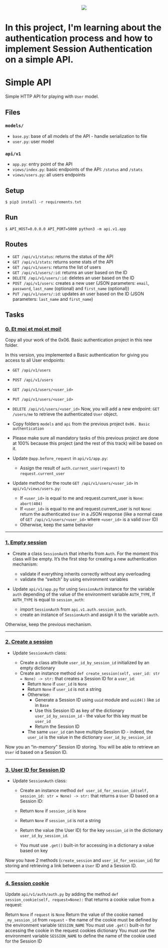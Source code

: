 <p align="center">
  <img src="https://assets.imaginablefutures.com/media/images/ALX_Logo.max-200x150.png" />
</p>

# In this project, I'm learning about the authentication process and how to implement Session Authentication on a simple API.

# Simple API

Simple HTTP API for playing with `User` model.


## Files

### `models/`

- `base.py`: base of all models of the API - handle serialization to file
- `user.py`: user model

### `api/v1`

- `app.py`: entry point of the API
- `views/index.py`: basic endpoints of the API: `/status` and `/stats`
- `views/users.py`: all users endpoints


## Setup

```
$ pip3 install -r requirements.txt
```


## Run

```
$ API_HOST=0.0.0.0 API_PORT=5000 python3 -m api.v1.app
```


## Routes

- `GET /api/v1/status`: returns the status of the API
- `GET /api/v1/stats`: returns some stats of the API
- `GET /api/v1/users`: returns the list of users
- `GET /api/v1/users/:id`: returns an user based on the ID
- `DELETE /api/v1/users/:id`: deletes an user based on the ID
- `POST /api/v1/users`: creates a new user (JSON parameters: `email`, `password`, `last_name` (optional) and `first_name` (optional))
- `PUT /api/v1/users/:id`: updates an user based on the ID (JSON parameters: `last_name` and `first_name`)


## Tasks

### [0. Et moi et moi et moi!](https://github.com/ehabsmh/alx-backend-user-data/blob/main/0x02-Session_authentication/api/v1/app.py)
Copy all your work of the 0x06. Basic authentication project in this new folder.

In this version, you implemented a Basic authentication for giving you access to all User endpoints:

- `GET /api/v1/users`
- `POST /api/v1/users`
- `GET /api/v1/users/<user_id>`
- `PUT /api/v1/users/<user_id>`
- `DELETE /api/v1/users/<user_id>`
Now, you will add a new endpoint: `GET /users/me` to retrieve the authenticated `User` object.

- Copy folders `models` and `api` from the previous project `0x06. Basic authentication`
- Please make sure all mandatory tasks of this previous project are done at 100% because this project (and the rest of this track) will be based on it.
- Update `@app.before_request` in `api/v1/app.py`:
  - Assign the result of `auth.current_user(request)` to `request.current_user`
- Update method for the route `GET /api/v1/users/<user_id>` in `api/v1/views/users.py`:
  - If `<user_id>` is equal to me and request.current_user is `None`: `abort(404)`
  - If `<user_id>` is equal to me and request.current_user is not `None`: return the authenticated `User` in a JSON response (like a normal case of `GET /api/v1/users/<user_id>` where `<user_id>` is a valid `User` ID)
  - Otherwise, keep the same behavior

---

### [1. Empty session](https://github.com/ehabsmh/alx-backend-user-data/blob/main/0x02-Session_authentication/api/v1/app.py)
- Create a class `SessionAuth` that inherits from `Auth`. For the moment this class will be empty. It’s the first step for creating a new authentication mechanism:

  - validate if everything inherits correctly without any overloading
  - validate the “switch” by using environment variables
- Update `api/v1/app.py` for using `SessionAuth` instance for the variable `auth` depending of the value of the environment variable `AUTH_TYPE`, If `AUTH_TYPE` is equal to `session_auth`:

  - import `SessionAuth` from `api.v1.auth.session_auth`.
  - create an instance of `SessionAuth` and assign it to the variable `auth`.

Otherwise, keep the previous mechanism.

---

### [2. Create a session](https://github.com/ehabsmh/alx-backend-user-data/blob/main/0x02-Session_authentication/api/v1/auth/session_auth.py)
- Update `SessionAuth` class:

  - Create a class attribute `user_id_by_session_id` initialized by an empty dictionary
  - Create an instance method `def create_session(self, user_id: str = None) -> str:` that creates a Session ID for a `user_id`:
    - Return `None` if `user_id` is `None`
    - Return `None` if `user_id` is not a string
    - Otherwise:
      - Generate a Session ID using `uuid` module and `uuid4()` like `id` in `Base`
      - Use this Session ID as key of the dictionary `user_id_by_session_id` - the value for this key must be `user_id`
      - Return the Session ID
    - The same `user_id` can have multiple Session ID - indeed, the `user_id` is the value in the dictionary `user_id_by_session_id`

Now you an “in-memory” Session ID storing. You will be able to retrieve an `User` id based on a Session ID.

---

### [3. User ID for Session ID](https://github.com/ehabsmh/alx-backend-user-data/blob/main/0x02-Session_authentication/api/v1/auth/session_auth.py)
- Update `SessionAuth` class:

  - Create an instance method `def user_id_for_session_id(self, session_id: str = None) -> str:` that returns a `User` ID based on a Session ID:

  - Return `None` if `session_id` is `None`
  - Return `None` if `session_id` is not a string
  - Return the value (the User ID) for the key `session_id` in the dictionary `user_id_by_session_id`.
  - You must use `.get()` built-in for accessing in a dictionary a value based on key

Now you have 2 methods (`create_session` and `user_id_for_session_id`) for storing and retrieving a link between a `User` ID and a Session ID.

---

### [4. Session cookie](https://github.com/ehabsmh/alx-backend-user-data/blob/main/0x02-Session_authentication/api/v1/auth/auth.py)
Update `api/v1/auth/auth.py` by adding the method `def session_cookie(self, request=None):` that returns a cookie value from a request:

Return `None` if `request` is `None`
Return the value of the cookie named `_my_session_id` from `request` - the name of the cookie must be defined by the environment variable `SESSION_NAME`
You must use `.get()` built-in for accessing the cookie in the request cookies dictionary
You must use the environment variable `SESSION_NAME` to define the name of the cookie used for the Session ID
